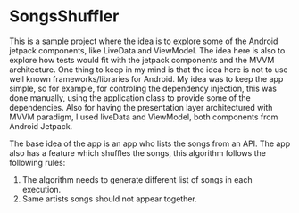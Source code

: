 # SongsShuffler

This is a sample project where the idea is to explore some of the Android jetpack components, like LiveData and ViewModel.
The idea here is also to explore how tests would fit with the jetpack components and the MVVM architecture.
One thing to keep in my mind is that the idea here is not to use well known frameworks/libraries for Android. My idea was to keep the app simple, so for example, for controling the dependency injection, this was done manually, using the application class to provide some of the dependencies.
Also for having the presentation layer architectured with MVVM paradigm, I used liveData and ViewModel, both components from Android Jetpack.

The base idea of the app is an app who lists the songs from an API.
The app also has a feature which shuffles the songs, this algorithm follows the following rules:
1) The algorithm needs to generate different list of songs in each execution.
2) Same artists songs should not appear together.


